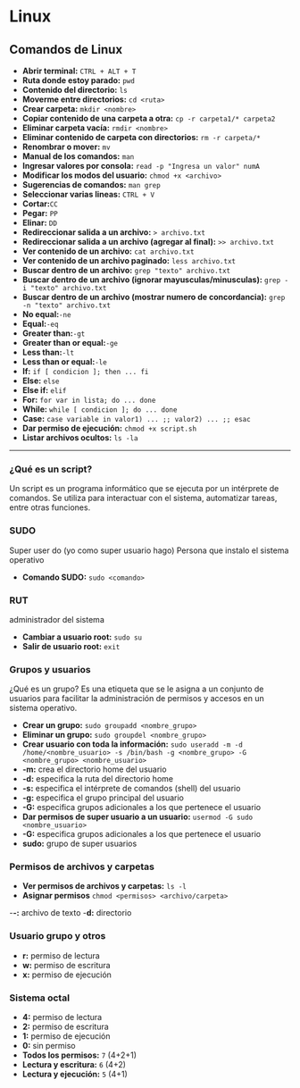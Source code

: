 # Linux

## Comandos de Linux

- **Abrir terminal:** `CTRL + ALT + T`
- **Ruta donde estoy parado:** `pwd`
- **Contenido del directorio:** `ls`
- **Moverme entre directorios:** `cd <ruta>`
- **Crear carpeta:** `mkdir <nombre>`
- **Copiar contenido de una carpeta a otra:** `cp -r carpeta1/* carpeta2`
- **Eliminar carpeta vacía:** `rmdir <nombre>`
- **Eliminar contenido de carpeta con directorios:** `rm -r carpeta/*`
- **Renombrar o mover:** `mv`
- **Manual de los comandos:** `man`
- **Ingresar valores por consola:** `read -p "Ingresa un valor" numA`
- **Modificar los modos del usuario:** `chmod +x <archivo>`
- **Sugerencias de comandos:** `man grep`
- **Seleccionar varias lineas:** `CTRL + V`
- **Cortar:**`CC`
- **Pegar:** `PP`
- **Elinar:** `DD`
- **Redireccionar salida a un archivo:** `> archivo.txt`
- **Redireccionar salida a un archivo (agregar al final):** `>> archivo.txt`
- **Ver contenido de un archivo:** `cat archivo.txt`
- **Ver contenido de un archivo paginado:** `less archivo.txt`
- **Buscar dentro de un archivo:** `grep "texto" archivo.txt`
- **Buscar dentro de un archivo (ignorar mayusculas/minusculas):** `grep -i "texto" archivo.txt`
- **Buscar dentro de un archivo (mostrar numero de concordancia):** `grep -n "texto" archivo.txt`
- **No equal:**`-ne`
- **Equal:**`-eq`
- **Greater than:**`-gt`
- **Greater than or equal:**`-ge`
- **Less than:**`-lt`
- **Less than or equal:**`-le`
- **If:** `if [ condicion ]; then ... fi`
- **Else:** `else`
- **Else if:** `elif`
- **For:** `for var in lista; do ... done`
- **While:** `while [ condicion ]; do ... done`
- **Case:** `case variable in valor1) ... ;; valor2) ... ;; esac`
- **Dar permiso de ejecución:** `chmod +x script.sh`
- **Listar archivos ocultos:** `ls -la`
---

### ¿Qué es un script?

Un script es un programa informático que se ejecuta por un intérprete de comandos. Se utiliza para interactuar con el sistema, automatizar tareas, entre otras funciones.

### SUDO
Super user do (yo como super usuario hago)
Persona que instalo el sistema operativo
- **Comando SUDO:** `sudo <comando>`
### RUT
administrador del sistema
- **Cambiar a usuario root:** `sudo su`
- **Salir de usuario root:** `exit`

### Grupos y usuarios
¿Qué es un grupo?
Es una etiqueta que se le asigna a un conjunto de usuarios para facilitar la administración de permisos y accesos en un sistema operativo.

- **Crear un grupo:** `sudo groupadd <nombre_grupo>`
- **Eliminar un grupo:** `sudo groupdel <nombre_grupo>`
- **Crear usuario con toda la información:** `sudo useradd -m -d /home/<nombre_usuario> -s /bin/bash -g <nombre_grupo> -G <nombre_grupo> <nombre_usuario>`
- **-m:** crea el directorio home del usuario
- **-d:** especifica la ruta del directorio home
- **-s:** especifica el intérprete de comandos (shell) del usuario
- **-g:** especifica el grupo principal del usuario
- **-G:** especifica grupos adicionales a los que pertenece el usuario
- **Dar permisos de super usuario a un usuario:** `usermod -G sudo <nombre_usuario>`
- **-G:** especifica grupos adicionales a los que pertenece el usuario
- **sudo:** grupo de super usuarios

### Permisos de archivos y carpetas
- **Ver permisos de archivos y carpetas:** `ls -l`
- **Asignar permisos** `chmod <permisos> <archivo/carpeta>`

-**-:** archivo de texto
-**d:** directorio

### Usuario grupo y otros
- **r:** permiso de lectura
- **w:** permiso de escritura
- **x:** permiso de ejecución

### Sistema octal
- **4:** permiso de lectura
- **2:** permiso de escritura
- **1:** permiso de ejecución
- **0:** sin permiso
- **Todos los permisos:** `7` (4+2+1)
- **Lectura y escritura:** `6` (4+2)
- **Lectura y ejecución:** `5` (4+1)
